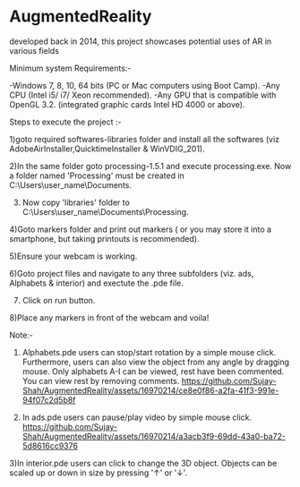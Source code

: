 # AugmentedReality
developed back in 2014, this project showcases potential uses of AR in various fields

Minimum system Requirements:-

-Windows 7, 8, 10, 64 bits  (PC or Mac computers using Boot Camp).
-Any CPU (Intel i5/ i7/ Xeon recommended).
-Any GPU that is compatible with OpenGL 3.2. (integrated graphic cards Intel HD 4000 or above).


Steps to execute the project :-

1)goto required softwares-libraries folder and install all the softwares (viz AdobeAirInstaller,QuicktimeInstaller & WinVDIG_201).

2)In the same folder goto processing-1.5.1 and execute processing.exe. Now a folder named 'Processing' must be created in C:\Users\user_name\Documents.

3) Now copy 'libraries' folder to C:\Users\user_name\Documents\Processing.

4)Goto markers folder and print out markers ( or you may store it into a smartphone, but taking printouts is recommended). 

5)Ensure your webcam is working.

6)Goto project files and navigate to any three subfolders (viz. ads, Alphabets & interior) and exectute the .pde file.

7) Click on run button.

8)Place any markers in front of the webcam and voila!

Note:-

1) Alphabets.pde users can stop/start rotation by a simple mouse click. Furthermore, users can also view the object from any angle by dragging mouse. Only alphabets A-I can be viewed,
   rest have been commented. You can view rest by removing comments.
https://github.com/Sujay-Shah/AugmentedReality/assets/16970214/ce8e0f86-a2fa-41f3-991e-94f07c2d5b8f

2) In ads.pde users can pause/play video by simple mouse click.
https://github.com/Sujay-Shah/AugmentedReality/assets/16970214/a3acb3f9-69dd-43a0-ba72-5d8616cc9376

3)In interior.pde users can click to change the 3D object. Objects can be scaled up or down in size by pressing '↑' or '↓'.
